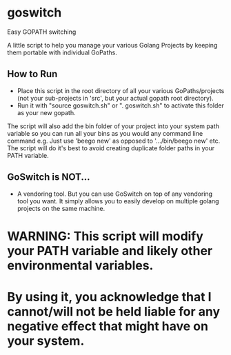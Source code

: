 # goswitch
Easy GOPATH switching

A little script to help you manage your various Golang Projects by keeping them portable with individual GoPaths.

## How to Run
* Place this script in the root directory of all your various GoPaths/projects (not your sub-projects in 'src', but your actual gopath root directory).
* Run it with "source goswitch.sh" or ". goswitch.sh" to activate this folder as your new gopath.

The script will also add the bin folder of your project into your system path variable so you can run all your bins as you would any command line command e.g. Just use 'beego new' as opposed to '.../bin/beego new' etc.
The script will do it's best to avoid creating duplicate folder paths in your PATH variable.

## GoSwitch is NOT...
* A vendoring tool. But you can use GoSwitch on top of any vendoring tool you want. It simply allows you to easily develop on multiple golang projects on the same machine.

# WARNING: This script will modify your PATH variable and likely other environmental variables.
# By using it, you acknowledge that I cannot/will not be held liable for any negative effect that might have on your system.
